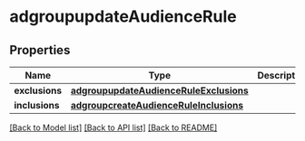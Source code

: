 # adgroupupdateAudienceRule

## Properties
Name | Type | Description | Notes
------------ | ------------- | ------------- | -------------
**exclusions** | [**adgroupupdateAudienceRuleExclusions**](adgroupupdateAudienceRuleExclusions.md) |  | [optional] 
**inclusions** | [**adgroupcreateAudienceRuleInclusions**](adgroupcreateAudienceRuleInclusions.md) |  | [optional] 

[[Back to Model list]](../README.md#documentation-for-models) [[Back to API list]](../README.md#documentation-for-api-endpoints) [[Back to README]](../README.md)

